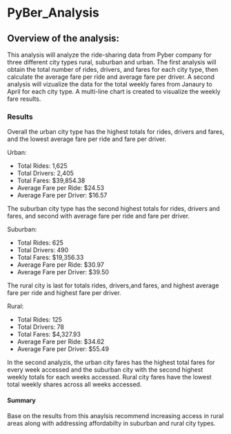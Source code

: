 # PyBer_Analysis

## Overview of the analysis:

This analysis will analyze the ride-sharing data from Pyber company for three different city types rural, suburban and urban. The first analysis will obtain the total number of rides, drivers, and fares for each city type, then calculate the average fare per ride and average fare per driver. A second analysis will vizualize the data for the total weekly fares from Janaury to April for each city type. A multi-line chart is created to visualize the weekly fare results.

### Results

Overall the urban city type has the highest totals for rides, drivers and fares, and the lowest average fare per ride and fare per driver. 

Urban:
* Total Rides: 1,625 
* Total Drivers: 2,405
* Total Fares: $39,854.38
* Average Fare per Ride: $24.53
* Average Fare per Driver: $16.57
 

The suburban city type has the second highest totals for rides, drivers and fares, and second with average fare per ride and fare per driver. 

Suburban:
* Total Rides: 625
* Total Drivers: 490
* Total Fares: $19,356.33
* Average Fare per Ride: $30.97
* Average Fare per Driver: $39.50
 
The rural city is last for totals rides, drivers,and fares, and highest average fare per ride and highest fare per driver.

Rural:
* Total Rides: 125 
* Total Drivers: 78
* Total Fares: $4,327.93
* Average Fare per Ride: $34.62
* Average Fare per Driver: $55.49
 
In the second analyzis, the urban city fares has the highest total fares for every week accessed and the suburban city with the second highest weekly totals for each weeks accessed. Rural city fares have the lowest total weekly shares across all weeks accessed.

#### Summary

Base on the results from this anaylsis recommend increasing access in rural areas along with addressing affordabilty in suburban and rural city types.
